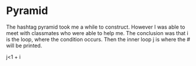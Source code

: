 # Pyramid

The hashtag pyramid took me a while to construct. However I was able to meet with classmates who were able to help me.
The conclusion was that i is the loop, where the condition occurs. Then the inner loop j is where the # will be printed. 

j<1 + i
